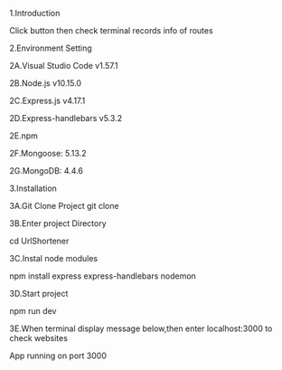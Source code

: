 
1.Introduction

Click button then check terminal records info of routes

2.Environment Setting

2A.Visual Studio Code v1.57.1

2B.Node.js v10.15.0

2C.Express.js v4.17.1

2D.Express-handlebars v5.3.2

2E.npm

2F.Mongoose: 5.13.2

2G.MongoDB: 4.4.6


3.Installation

3A.Git Clone Project git clone 


3B.Enter project Directory

cd UrlShortener

3C.Instal node modules 

npm install express express-handlebars nodemon 

3D.Start project 

npm run dev

3E.When terminal display message below,then enter localhost:3000 to check websites

App running on port 3000
